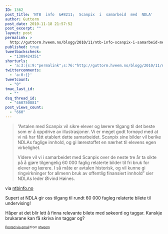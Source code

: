 ```yaml
---
ID: 1362
post_title: 'NTB  info  &#8211;  Scanpix  i  samarbeid  med  NDLA'
author: Guttorm
post_date: 2010-11-18 21:57:52
post_excerpt: ""
layout: post
permalink: >
  http://guttorm.hveem.no/blogg/2010/11/ntb-info-scanpix-i-samarbeid-med-ndla/
published: true
tweetbackscheck:
  - "1309424351"
shorturls:
  - 'a:3:{s:9:"permalink";s:76:"http://guttorm.hveem.no/blogg/2010/11/ntb-info-scanpix-i-samarbeid-med-ndla/";s:7:"tinyurl";s:26:"http://tinyurl.com/689mys8";s:4:"isgd";s:19:"http://is.gd/luFgaz";}'
twittercomments:
  - 'a:0:{}'
tweetcount:
  - "0"
tmac_last_id:
  - ""
dsq_thread_id:
  - "460750881"
post_views_count:
  - "660"
---
```

<div class='posterous_autopost'><div class="posterous_bookmarklet_entry"> <blockquote class="posterous_long_quote"><p>”Avtalen med Scanpix vil sikre elever og lærere tilgang til det beste som er å oppdrive av illustrasjoner. Vi er meget godt fornøyd med at vi nå har fått etablert dette samarbeidet. Scanpix sine bilder vil berike NDLAs faglige innhold, og gi lærestoffet en nærhet til elevens egen virkelighet.</p>    <p>Videre vil vi i samarbeidet med Scanpix over de neste tre år ta sikte på å gjøre tilgengelig 60&nbsp;000 faglig relaterte bilder til fri bruk for elever og lærere. I så måte er avtalen historisk, og vil kunne gi ringvirkninger for allmenn bruk av offentlig finansiert innhold” sier NDLAs leder Øivind Høines.&nbsp;&nbsp;</p></blockquote>    <div class="posterous_quote_citation">via <a href="http://www.ntbinfo.no/pressrelease/detail.do?pressId=16253&amp;type=thisweek&amp;searchKey=1&amp;languageId=NO&amp;pageIndex=1">ntbinfo.no</a></div> <p>Supert at NDLA gir oss tilgang til rundt 60 000 fagleg relaterte bilete til undervising! </p><p>Håper at det blir lett å finna relevante bilete med søkeord og taggar. Kanskje brukarane kan få skriva inn taggar og?</p></div>      <p style="font-size: 10px;">  <a href="http://posterous.com">Posted via email</a>   from <a href="http://ghveem.posterous.com/ntb-info-scanpix-i-samarbeid-med-ndla">ghveem</a>  </p>  </div>